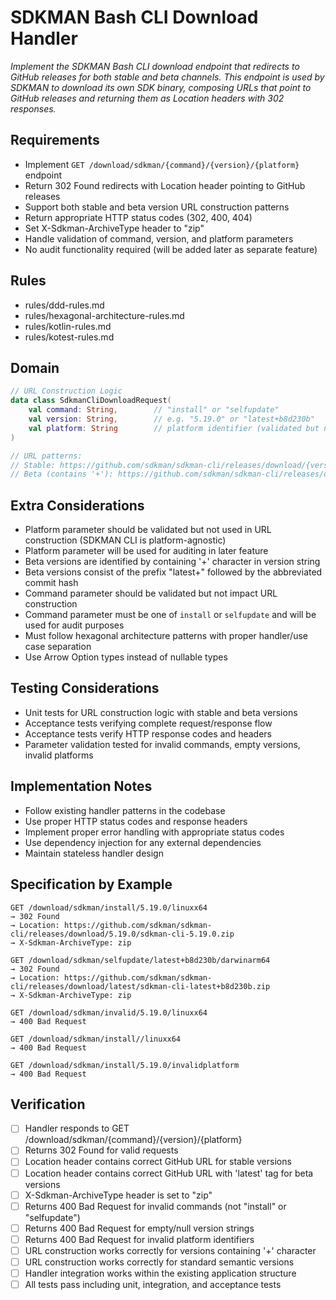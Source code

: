 # SDKMAN Bash CLI Download Handler

*Implement the SDKMAN Bash CLI download endpoint that redirects to GitHub releases for both stable and beta channels. This endpoint is used by SDKMAN to download its own SDK binary, composing URLs that point to GitHub releases and returning them as Location headers with 302 responses.*

## Requirements

- Implement `GET /download/sdkman/{command}/{version}/{platform}` endpoint
- Return 302 Found redirects with Location header pointing to GitHub releases
- Support both stable and beta version URL construction patterns
- Return appropriate HTTP status codes (302, 400, 404)
- Set X-Sdkman-ArchiveType header to "zip"
- Handle validation of command, version, and platform parameters
- No audit functionality required (will be added later as separate feature)

## Rules

- rules/ddd-rules.md
- rules/hexagonal-architecture-rules.md
- rules/kotlin-rules.md
- rules/kotest-rules.md

## Domain

```kotlin
// URL Construction Logic
data class SdkmanCliDownloadRequest(
    val command: String,        // "install" or "selfupdate"
    val version: String,        // e.g. "5.19.0" or "latest+b8d230b"
    val platform: String        // platform identifier (validated but not used in URL)
)

// URL patterns:
// Stable: https://github.com/sdkman/sdkman-cli/releases/download/{version}/sdkman-cli-{version}.zip
// Beta (contains '+'): https://github.com/sdkman/sdkman-cli/releases/download/latest/sdkman-cli-{version}.zip
```

## Extra Considerations

- Platform parameter should be validated but not used in URL construction (SDKMAN CLI is platform-agnostic)
- Platform parameter will be used for auditing in later feature
- Beta versions are identified by containing '+' character in version string
- Beta versions consist of the prefix "latest+" followed by the abbreviated commit hash
- Command parameter should be validated but not impact URL construction
- Command parameter must be one of `install` or `selfupdate` and will be used for audit purposes
- Must follow hexagonal architecture patterns with proper handler/use case separation
- Use Arrow Option types instead of nullable types

## Testing Considerations

- Unit tests for URL construction logic with stable and beta versions
- Acceptance tests verifying complete request/response flow
- Acceptance tests verify HTTP response codes and headers
- Parameter validation tested for invalid commands, empty versions, invalid platforms

## Implementation Notes

- Follow existing handler patterns in the codebase
- Use proper HTTP status codes and response headers
- Implement proper error handling with appropriate status codes
- Use dependency injection for any external dependencies
- Maintain stateless handler design

## Specification by Example

```http
GET /download/sdkman/install/5.19.0/linuxx64
→ 302 Found
→ Location: https://github.com/sdkman/sdkman-cli/releases/download/5.19.0/sdkman-cli-5.19.0.zip
→ X-Sdkman-ArchiveType: zip

GET /download/sdkman/selfupdate/latest+b8d230b/darwinarm64
→ 302 Found
→ Location: https://github.com/sdkman/sdkman-cli/releases/download/latest/sdkman-cli-latest+b8d230b.zip
→ X-Sdkman-ArchiveType: zip

GET /download/sdkman/invalid/5.19.0/linuxx64
→ 400 Bad Request

GET /download/sdkman/install//linuxx64
→ 400 Bad Request

GET /download/sdkman/install/5.19.0/invalidplatform
→ 400 Bad Request
```

## Verification

- [ ] Handler responds to GET /download/sdkman/{command}/{version}/{platform}
- [ ] Returns 302 Found for valid requests
- [ ] Location header contains correct GitHub URL for stable versions
- [ ] Location header contains correct GitHub URL with 'latest' tag for beta versions
- [ ] X-Sdkman-ArchiveType header is set to "zip"
- [ ] Returns 400 Bad Request for invalid commands (not "install" or "selfupdate")
- [ ] Returns 400 Bad Request for empty/null version strings
- [ ] Returns 400 Bad Request for invalid platform identifiers
- [ ] URL construction works correctly for versions containing '+' character
- [ ] URL construction works correctly for standard semantic versions
- [ ] Handler integration works within the existing application structure
- [ ] All tests pass including unit, integration, and acceptance tests
